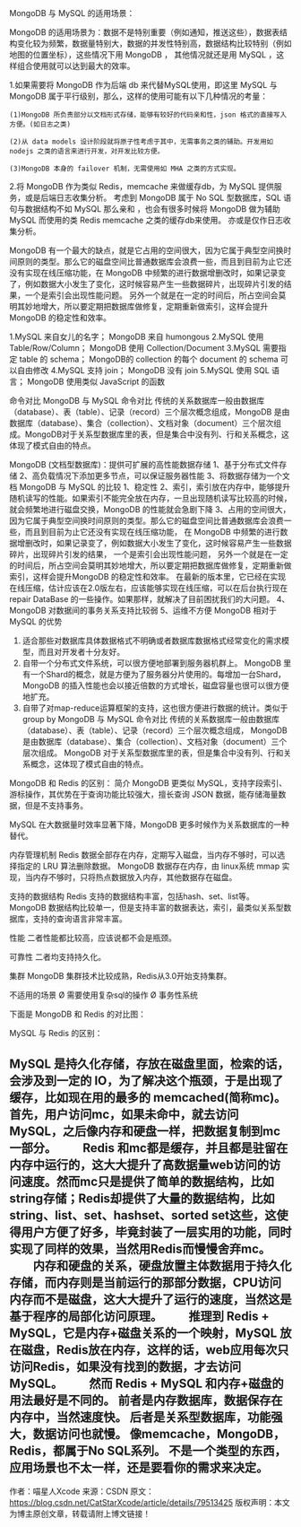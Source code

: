  MongoDB 与 MySQL 的适用场景：

MongoDB 的适用场景为：数据不是特别重要（例如通知，推送这些），数据表结构变化较为频繁，数据量特别大，数据的并发性特别高，数据结构比较特别（例如地图的位置坐标），这些情况下用 MongoDB ， 其他情况就还是用 MySQL ，这样组合使用就可以达到最大的效率。

1.如果需要将 MongoDB 作为后端 db 来代替MySQL使用，即这里 MySQL 与 MongoDB 属于平行级别，那么，这样的使用可能有以下几种情况的考量：

    (1)MongoDB 所负责部分以文档形式存储，能够有较好的代码亲和性，json 格式的直接写入方便。(如日志之类) 
    
    (2)从 data models 设计阶段就将原子性考虑于其中，无需事务之类的辅助。开发用如 nodejs 之类的语言来进行开发，对开发比较方便。
    
    (3)MongoDB 本身的 failover 机制，无需使用如 MHA 之类的方式实现。

2.将 MongoDB 作为类似 Redis，memcache 来做缓存db，为 MySQL 提供服务，或是后端日志收集分析。 考虑到 MongoDB 属于 No SQL 型数据库，SQL 语句与数据结构不如 MySQL 那么亲和 ，也会有很多时候将 MongoDB 做为辅助MySQL 而使用的类 Redis memcache 之类的缓存db来使用。 亦或是仅作日志收集分析。

MongoDB 有一个最大的缺点，就是它占用的空间很大，因为它属于典型空间换时间原则的类型。那么它的磁盘空间比普通数据库会浪费一些，而且到目前为止它还没有实现在线压缩功能，在 MongoDB 中频繁的进行数据增删改时，如果记录变了，例如数据大小发生了变化，这时候容易产生一些数据碎片，出现碎片引发的结果，一个是索引会出现性能问题。
另外一个就是在一定的时间后，所占空间会莫明其妙地增大，所以要定期把数据库做修复，定期重新做索引，这样会提升MongoDB 的稳定性和效率。

1.MySQL 来自女儿的名字； MongoDB 来自 humongous
2.MySQL 使用 Table/Row/Column； MongoDB 使用 Collection/Document
3.MySQL 需要指定 table 的 schema； MongoDB的 collection 的每个 document 的 schema 可以自由修改
4.MySQL 支持 join； MongoDB 没有 join
5.MySQL 使用 SQL 语言； MongoDB 使用类似 JavaScript 的函数

命令对比
MongoDB 与 MySQL 命令对比 传统的关系数据库一般由数据库（database）、表（table）、记录（record）三个层次概念组成，MongoDB 是由数据库（database）、集合（collection）、文档对象（document）三个层次组成。MongoDB对于关系型数据库里的表，但是集合中没有列、行和关系概念，这体现了模式自由的特点。

MongoDB (文档型数据库)：提供可扩展的高性能数据存储
1、基于分布式文件存储
2、高负载情况下添加更多节点，可以保证服务器性能
3、将数据存储为一个文档
MongoDB 与 MySQL 的比较
1、稳定性
2、索引，索引放在内存中，能够提升随机读写的性能。如果索引不能完全放在内存，一旦出现随机读写比较高的时候，就会频繁地进行磁盘交换，MongoDB 的性能就会急剧下降
3、占用的空间很大，因为它属于典型空间换时间原则的类型。那么它的磁盘空间比普通数据库会浪费一些，而且到目前为止它还没有实现在线压缩功能，
在 MongoDB 中频繁的进行数据增删改时，如果记录变了，例如数据大小发生了变化，这时候容易产生一些数据碎片，出现碎片引发的结果，
一个是索引会出现性能问题，
另外一个就是在一定的时间后，所占空间会莫明其妙地增大，所以要定期把数据库做修复，定期重新做索引，这样会提升MongoDB 的稳定性和效率。
在最新的版本里，它已经在实现在线压缩，估计应该在2.0版左右，应该能够实现在线压缩，可以在后台执行现在repair DataBase 的一些操作。如果那样，就解决了目前困扰我们的大问题。
4、MongoDB 对数据间的事务关系支持比较弱
5、运维不方便
MongoDB 相对于 MySQL 的优势
1. 适合那些对数据库具体数据格式不明确或者数据库数据格式经常变化的需求模型，而且对开发者十分友好。
2. 自带一个分布式文件系统，可以很方便地部署到服务器机群上。
    MongoDB 里有一个Shard的概念，就是方便为了服务器分片使用的。每增加一台Shard，MongoDB 的插入性能也会以接近倍数的方式增长，磁盘容量也很可以很方便地扩充。
3. 自带了对map-reduce运算框架的支持，这也很方便进行数据的统计。类似于group by
    MongoDB 与 MySQL 命令对比 传统的关系数据库一般由数据库（database）、表（table）、记录（record）三个层次概念组成，
    MongoDB 是由数据库（database）、集合（collection）、文档对象（document）三个层次组成。
    MongoDB 对于关系型数据库里的表，但是集合中没有列、行和关系概念，这体现了模式自由的特点。


MongoDB 和 Redis 的区别：
简介
MongoDB 更类似 MySQL，支持字段索引、游标操作，其优势在于查询功能比较强大，擅长查询 JSON 数据，能存储海量数据，但是不支持事务。

MySQL 在大数据量时效率显著下降，MongoDB 更多时候作为关系数据库的一种替代。

内存管理机制
Redis 数据全部存在内存，定期写入磁盘，当内存不够时，可以选择指定的 LRU 算法删除数据。
MongoDB 数据存在内存，由 linux系统 mmap 实现，当内存不够时，只将热点数据放入内存，其他数据存在磁盘。

支持的数据结构
Redis 支持的数据结构丰富，包括hash、set、list等。
MongoDB 数据结构比较单一，但是支持丰富的数据表达，索引，最类似关系型数据库，支持的查询语言非常丰富。

性能
二者性能都比较高，应该说都不会是瓶颈。

可靠性
二者均支持持久化。

集群
MongoDB 集群技术比较成熟，Redis从3.0开始支持集群。

不适用的场景
Ø  需要使用复杂sql的操作
Ø  事务性系统

下面是 MongoDB 和 Redis 的对比图：



MySQL 与 Redis 的区别：

MySQL 是持久化存储，存放在磁盘里面，检索的话，会涉及到一定的 IO，为了解决这个瓶颈，于是出现了缓存，比如现在用的最多的 memcached(简称mc)。首先，用户访问mc，如果未命中，就去访问 MySQL，之后像内存和硬盘一样，把数据复制到mc一部分。
　　Redis 和mc都是缓存，并且都是驻留在内存中运行的，这大大提升了高数据量web访问的访问速度。然而mc只是提供了简单的数据结构，比如 string存储；Redis却提供了大量的数据结构，比如string、list、set、hashset、sorted set这些，这使得用户方便了好多，毕竟封装了一层实用的功能，同时实现了同样的效果，当然用Redis而慢慢舍弃mc。
　　内存和硬盘的关系，硬盘放置主体数据用于持久化存储，而内存则是当前运行的那部分数据，CPU访问内存而不是磁盘，这大大提升了运行的速度，当然这是基于程序的局部化访问原理。
　　推理到 Redis + MySQL，它是内存+磁盘关系的一个映射，MySQL 放在磁盘，Redis放在内存，这样的话，web应用每次只访问Redis，如果没有找到的数据，才去访问 MySQL。
　　然而 Redis + MySQL 和内存+磁盘的用法最好是不同的。
前者是内存数据库，数据保存在内存中，当然速度快。
后者是关系型数据库，功能强大，数据访问也就慢。
像memcache，MongoDB，Redis，都属于No SQL系列。
不是一个类型的东西，应用场景也不太一样，还是要看你的需求来决定。
--------------------- 
作者：喵星人Xcode 
来源：CSDN 
原文：https://blog.csdn.net/CatStarXcode/article/details/79513425 
版权声明：本文为博主原创文章，转载请附上博文链接！